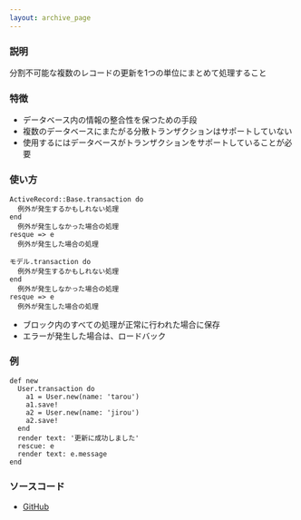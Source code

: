 ```yaml
---
layout: archive_page
---
```

### 説明
分割不可能な複数のレコードの更新を1つの単位にまとめて処理すること

### 特徴
* データベース内の情報の整合性を保つための手段
* 複数のデータベースにまたがる分散トランザクションはサポートしていない
* 使用するにはデータベースがトランザクションをサポートしていることが必要

### 使い方
    ActiveRecord::Base.transaction do
      例外が発生するかもしれない処理
    end
      例外が発生しなかった場合の処理
    resque => e
      例外が発生した場合の処理

    モデル.transaction do
      例外が発生するかもしれない処理
    end
      例外が発生しなかった場合の処理
    resque => e
      例外が発生した場合の処理

* ブロック内のすべての処理が正常に行われた場合に保存
* エラーが発生した場合は、ロードバック

### 例
    def new
      User.transaction do
        a1 = User.new(name: 'tarou')
        a1.save!
        a2 = User.new(name: 'jirou')
        a2.save!
      end
      render text: '更新に成功しました'
      rescue: e
      render text: e.message
    end

### ソースコード
* [GitHub](https://github.com/rails/rails/blob/a953f7f674997517c5b9580335dda3338840aa84/activerecord/lib/active_record/connection_adapters/abstract/database_statements.rb#L204)
